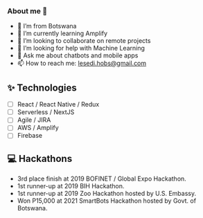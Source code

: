 ### About me 👋

- 🔭 I’m from Botswana
- 🌱 I’m currently learning Amplify
- 👯 I’m looking to collaborate on remote projects
- 🤔 I’m looking for help with Machine Learning
- 💬 Ask me about chatbots and mobile apps
- 📫 How to reach me: lesedi.hobs@gmail.com

## ✨ Technologies

-   [ ] React / React Native / Redux
-   [ ] Serverless / NextJS
-   [ ] Agile / JIRA
-   [ ] AWS / Amplify
-   [ ] Firebase

## 💻 Hackathons

- 3rd place finish at 2019 BOFINET / Global Expo Hackathon.
- 1st runner-up at 2019 BIH Hackathon.
- 1st runner-up at 2019 Zoo Hackathon hosted by U.S. Embassy.
- Won P15,000 at 2021 SmartBots Hackathon hosted by Govt. of Botswana.
